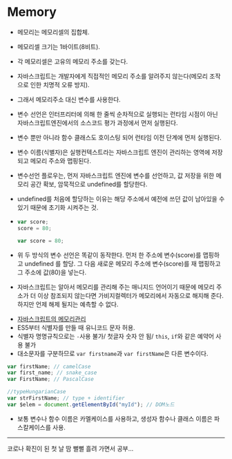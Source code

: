 # Memory

- 메모리는 메모리셀의 집합체.
- 메모리셀 크기는 1바이트(8비트).
- 각 메모리셀은 고유의 메모리 주소를 갖는다.
- 자바스크립트는 개발자에게 직접적인 메모리 주소를 알려주지 않는다(메모리 조작으로 인한 치명적 오류 방지).
- 그래서 메모리주소 대신 변수를 사용한다.
- 변수 선언은 인터프리터에 의해 한 줄씩 순차적으로 실행되는 런타임 시점이 아닌 자바스크립트엔진에서의 소스코드 평가 과정에서 먼저 실행된다.
- 변수 뿐만 아니라 함수 클래스도 호이스팅 되어 런타임 이전 단계에 먼저 실행된다.
- 변수 이름(식별자)은 실행컨텍스트라는 자바스크립트 엔진이 관리하는 영역에 저장되고 메모리 주소와 맵핑된다.
- 변수선언 플로우는, 먼저 자바스크립트 엔진에 변수를 선언하고, 값 저장을 위한 메모리 공간 확보, 암묵적으로 undefined를 할당한다.
- undefined를 처음에 할당하는 이유는 해당 주소에서 예전에 쓰던 값이 남아있을 수 있기 때문에 초기화 시켜주는 것.
- ```js
  var score;
  score = 80;
  ```

  ```js
  var score = 80;
  ```

- 위 두 방식의 변수 선언은 똑같이 동작한다. 먼저 한 주소에 변수(score)를 맵핑하고 undefined 를 할당. 그 다음 새로운 메모리 주소에 변수(score)를 재 맵핑하고 그 주소에 값(80)을 넣는다.
- 자바스크립트는 알아서 메모리를 관리해 주는 매니지드 언어이기 때문에 메모리 주소가 더 이상 참조되지 않는다면 가비지컬렉터가 메모리에서 자동으로 해지해 준다. 하지만 언제 해제 될지는 예측할 수 없다.
<!-- Garbage Collection -->
- [자바스크립트의 메모리관리](https://helloinyong.tistory.com/292)
- ES5부터 식별자를 만들 때 유니코드 문자 허용.
- 식별자 명명규칙으로는 `-`사용 불가/ 첫글자 숫자 안 됨/ `this`, `if`와 같은 예약어 사용 불가
- 대소문자를 구분하므로 `var firstname`과 `var firstName`은 다른 변수이다.

```js
var firstName; // camelCase
var first_name; // snake_case
var FirstName; // PascalCase

//typeHungarianCase
var strFirstName; // type + identifier
var $elem = document.getElementById("myId"); // DOM노드
```

- 보통 변수나 함수 이름은 카멜케이스를 사용하고, 생성자 함수나 클래스 이름은 파스칼케이스를 사용.

---

코로나 확진이 된 첫 날 땀 뻘뻘 흘려 가면서 공부...
